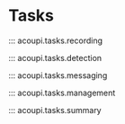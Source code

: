 # Tasks

::: acoupi.tasks.recording

::: acoupi.tasks.detection

::: acoupi.tasks.messaging

::: acoupi.tasks.management

::: acoupi.tasks.summary

